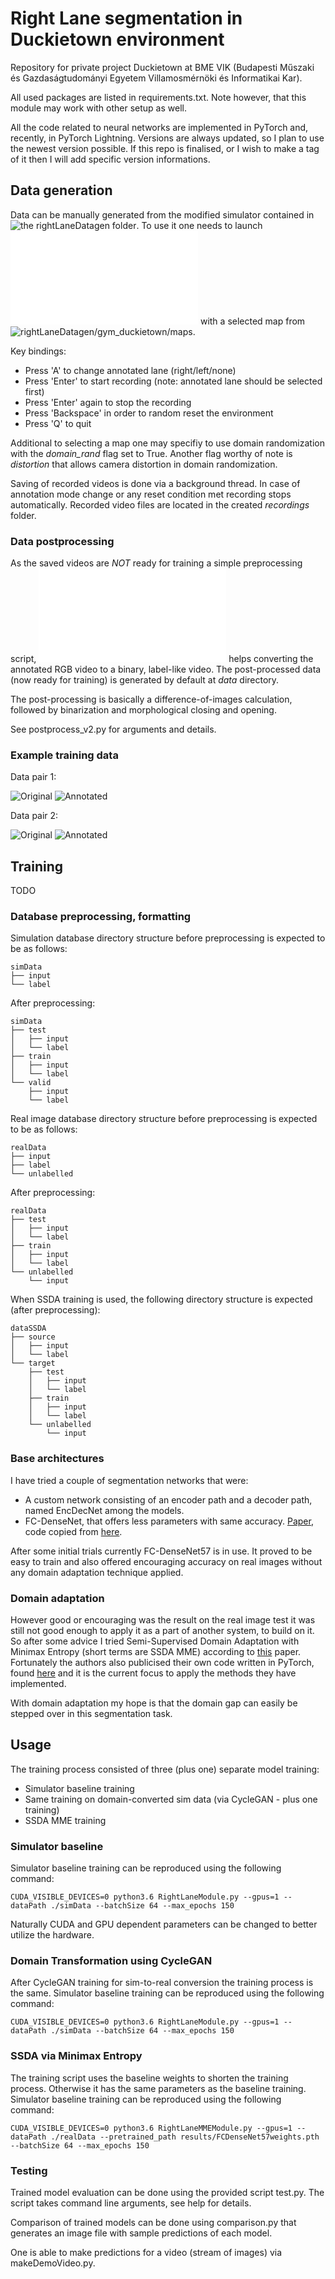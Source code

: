 # Right Lane segmentation in Duckietown environment
Repository for private project Duckietown at BME VIK (Budapesti Műszaki és Gazdaságtudományi Egyetem Villamosmérnöki és Informatikai Kar).

All used packages are listed in requirements.txt.
Note however, that this module may work with other setup as well.

All the code related to neural networks are implemented in PyTorch and, recently, in PyTorch Lightning.
Versions are always updated, so I plan to use the newest version possible.
If this repo is finalised, or I wish to make a tag of it then I will add specific version informations.

## Data generation
Data can be manually generated from the modified simulator contained in ![the rightLaneDatagen folder](rightLaneDatagen).
To use it one needs to launch ![manual_control.py](rightLaneDatagen/manual_control.py) with a selected map from ![rightLaneDatagen/gym_duckietown/maps](rightLaneDatagen/gym_duckietown/maps).

Key bindings:
- Press 'A' to change annotated lane (right/left/none)
- Press 'Enter' to start recording (note: annotated lane should be selected first)
- Press 'Enter' again to stop the recording
- Press 'Backspace' in order to random reset the environment
- Press 'Q' to quit

Additional to selecting a map one may specifiy to use domain randomization with the _domain_rand_ flag set to True.
Another flag worthy of note is _distortion_ that allows camera distortion in domain randomization.

Saving of recorded videos is done via a background thread.
In case of annotation mode change or any reset condition met recording stops automatically.
Recorded video files are located in the created _recordings_ folder.

### Data postprocessing
As the saved videos are _NOT_ ready for training a simple preprocessing script, ![postprocess_v2.py](rightLaneDatagen/postprocess_v2.py) helps converting the annotated RGB video to a binary, label-like video.
The post-processed data (now ready for training) is generated by default at _data_ directory.

The post-processing is basically a difference-of-images calculation, followed by binarization and morphological closing and opening.

See postprocess_v2.py for arguments and details.

### Example training data
Data pair 1:

![Original](doc/res_readme/orig_1.jpg)
![Annotated](doc/res_readme/annot_1.jpg)

Data pair 2:

![Original](doc/res_readme/orig_2.jpg)
![Annotated](doc/res_readme/annot_2.jpg)

## Training
TODO

### Database preprocessing, formatting
Simulation database directory structure before preprocessing is expected to be as follows:
```
simData
├── input
└── label
```
After preprocessing:
```
simData
├── test
│   ├── input
│   └── label
├── train
│   ├── input
│   └── label
└── valid
    ├── input
    └── label
```

Real image database directory structure before preprocessing is expected to be as follows:
```
realData
├── input
├── label
└── unlabelled
```
After preprocessing:
```
realData
├── test
│   ├── input
│   └── label
├── train
│   ├── input
│   └── label
└── unlabelled
    └── input
```

When SSDA training is used, the following directory structure is expected (after preprocessing):
```
dataSSDA
├── source
│   ├── input
│   └── label
└── target
    ├── test
    │   ├── input
    │   └── label
    ├── train
    │   ├── input
    │   └── label
    └── unlabelled
        └── input
```

### Base architectures
I have tried a couple of segmentation networks that were:
- A custom network consisting of an encoder path and a decoder path, named EncDecNet among the models.
- FC-DenseNet, that offers less parameters with same accuracy. [Paper](https://arxiv.org/abs/1611.09326), code copied from [here](https://github.com/bfortuner/pytorch_tiramisu).

After some initial trials currently FC-DenseNet57 is in use.
It proved to be easy to train and also offered encouraging accuracy on real images without any domain adaptation technique applied.

### Domain adaptation
However good or encouraging was the result on the real image test it was still not good enough to apply it as a part of another system, to build on it.
So after some advice I tried Semi-Supervised Domain Adaptation with Minimax Entropy (short terms are SSDA MME) according to [this](https://arxiv.org/pdf/1904.06487.pdf) paper.
Fortunately the authors also publicised their own code written in PyTorch, found [here](https://github.com/VisionLearningGroup/SSDA_MME) and it is the current focus to apply the methods they have implemented.

With domain adaptation my hope is that the domain gap can easily be stepped over in this segmentation task.

## Usage
The training process consisted of three (plus one) separate model training:
- Simulator baseline training
- Same training on domain-converted sim data (via CycleGAN - plus one training)
- SSDA MME training

### Simulator baseline
Simulator baseline training can be reproduced using the following command:
```
CUDA_VISIBLE_DEVICES=0 python3.6 RightLaneModule.py --gpus=1 --dataPath ./simData --batchSize 64 --max_epochs 150
```

Naturally CUDA and GPU dependent parameters can be changed to better utilize the hardware.

### Domain Transformation using CycleGAN
After CycleGAN training for sim-to-real conversion the training process is the same.
Simulator baseline training can be reproduced using the following command:
```
CUDA_VISIBLE_DEVICES=0 python3.6 RightLaneModule.py --gpus=1 --dataPath ./simData --batchSize 64 --max_epochs 150
```

### SSDA via Minimax Entropy
The training script uses the baseline weights to shorten the training process.
Otherwise it has the same parameters as the baseline training.
Simulator baseline training can be reproduced using the following command:
```
CUDA_VISIBLE_DEVICES=0 python3.6 RightLaneMMEModule.py --gpus=1 --dataPath ./realData --pretrained_path results/FCDenseNet57weights.pth --batchSize 64 --max_epochs 150
```

### Testing
Trained model evaluation can be done using the provided script test.py.
The script takes command line arguments, see help for details.

Comparison of trained models can be done using comparison.py that generates an image file with sample predictions of each model.

One is able to make predictions for a video (stream of images) via makeDemoVideo.py.
